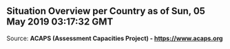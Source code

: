 ## Situation Overview per Country as of Sun, 05 May 2019 03:17:32 GMT

Source: **ACAPS (Assessment Capacities Project) - https://www.acaps.org**